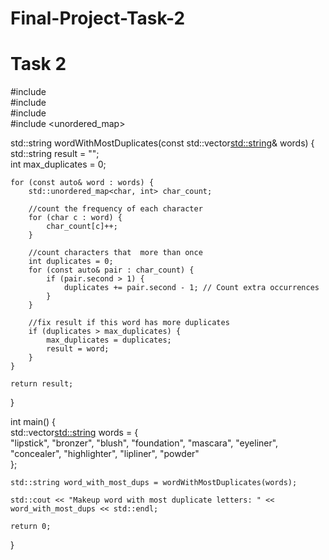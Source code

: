 # Final-Project-Task-2

# Task 2
#include <iostream>  
#include <vector>  
#include <string>  
#include <unordered_map>  
  
std::string wordWithMostDuplicates(const std::vector<std::string>& words) {  
    std::string result = "";  
    int max_duplicates = 0;  
      
    for (const auto& word : words) {  
        std::unordered_map<char, int> char_count;  
          
        //count the frequency of each character  
        for (char c : word) {  
            char_count[c]++;  
        }  
          
        //count characters that  more than once 
        int duplicates = 0;  
        for (const auto& pair : char_count) {  
            if (pair.second > 1) {  
                duplicates += pair.second - 1; // Count extra occurrences  
            }  
        }  
          
        //fix result if this word has more duplicates  
        if (duplicates > max_duplicates) {  
            max_duplicates = duplicates;  
            result = word;  
        }  
    }  
      
    return result;  
}  
  
int main() {  
    std::vector<std::string> words = {  
        "lipstick", "bronzer", "blush", "foundation", "mascara", "eyeliner", "concealer", "highlighter", "lipliner", "powder"  
    };  
      
    std::string word_with_most_dups = wordWithMostDuplicates(words);  
      
    std::cout << "Makeup word with most duplicate letters: " << word_with_most_dups << std::endl;  
      
    return 0;  
}  
